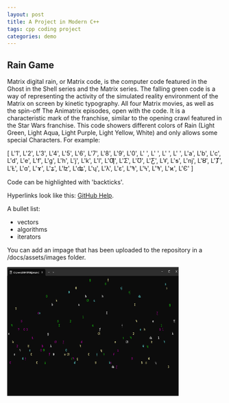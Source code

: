 ```yaml
---
layout: post
title: A Project in Modern C++
tags: cpp coding project
categories: demo
---
```


## Rain Game

Matrix digital rain, or Matrix code, is the computer code featured in the Ghost in the Shell series and the Matrix series. The falling green code is a way of representing the activity of the simulated reality environment of the Matrix on screen by kinetic typography. All four Matrix movies, as well as the spin-off The Animatrix episodes, open with the code. It is a characteristic mark of the franchise, similar to the opening crawl featured in the Star Wars franchise. 
This code showers different colors of Rain (Light Green, Light Aqua, Light Purple, Light Yellow, White) and only allows some special Characters.
For example:



[        L'1', L'2', L'3', L'4', L'5', L'6', L'7', L'8', L'9', L'0', L' ', L' ', L' ', L' ',
        L'a', L'b', L'c', L'd', L'e', L'f', L'g', L'h', L'j', L'k', L'l',
        L'Ƣ', L'Ʃ', L'Ʊ', L'Ƹ', L'ǂ', L'ƽ', L'ǌ', L'Ȣ', L'Ⱦ', L'Ƚ', L'ɑ', L'ɤ', L'ʑ',
        L'ʫ', L'ʥ', L'ʮ', L'λ', L'ε', L'Ϡ', L'Ϟ', L'Ϡ', L'ϰ', L'Є'
        ]



Code can be highlighted with 'backticks'.

Hyperlinks look like this: [GitHub Help](https://help.github.com/).

A bullet list:

- vectors
- algorithms
- iterators

You can add an impage that has been uploaded to the repository in a /docs/assets/images folder.

<img src="https://raw.githubusercontent.com/par2hibATU/DigitalRain_Project.Cpp/main/docs/assets/images/Screenshot 2025-02-26 111652.png" width="400" height="300">
